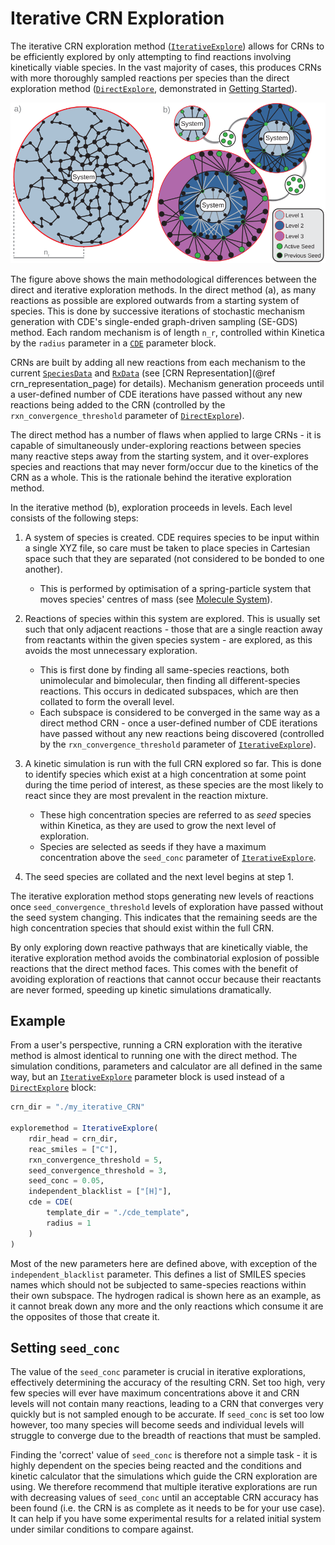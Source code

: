 # Iterative CRN Exploration

The iterative CRN exploration method ([`IterativeExplore`](@ref)) allows for CRNs to be efficiently explored by only attempting to find reactions involving kinetically viable species. In the vast majority of cases, this produces CRNs with more thoroughly sampled reactions per species than the direct exploration method ([`DirectExplore`](@ref), demonstrated in [Getting Started](@ref)).

![](../assets/Direct_vs_iterative_schematics.svg)

The figure above shows the main methodological differences between the direct and iterative exploration methods. In the direct method (a), as many reactions as possible are explored outwards from a starting system of species. This is done by successive iterations of stochastic mechanism generation with CDE's single-ended graph-driven sampling (SE-GDS) method. Each random mechanism is of length ``n_r``, controlled within Kinetica by the `radius` parameter in a [`CDE`](@ref) parameter block. 

CRNs are built by adding all new reactions from each mechanism to the current [`SpeciesData`](@ref) and [`RxData`](@ref) (see [CRN Representation](@ref crn_representation_page) for details). Mechanism generation proceeds until a user-defined number of CDE iterations have passed without any new reactions being added to the CRN (controlled by the `rxn_convergence_threshold` parameter of [`DirectExplore`](@ref)).

The direct method has a number of flaws when applied to large CRNs - it is capable of simultaneously under-exploring reactions between species many reactive steps away from the starting system, and it over-explores species and reactions that may never form/occur due to the kinetics of the CRN as a whole. This is the rationale behind the iterative exploration method.

In the iterative method (b), exploration proceeds in levels. Each level consists of the following steps:

1. A system of species is created. CDE requires species to be input within a single XYZ file, so care must be taken to place species in Cartesian space such that they are separated (not considered to be bonded to one another). 
    * This is performed by optimisation of a spring-particle system that moves species' centres of mass (see [Molecule System](@ref)).

2. Reactions of species within this system are explored. This is usually set such that only adjacent reactions - those that are a single reaction away from reactants within the given species system - are explored, as this avoids the most unnecessary exploration. 
    * This is first done by finding all same-species reactions, both unimolecular and bimolecular, then finding all different-species reactions. This occurs in dedicated subspaces, which are then collated to form the overall level.
    * Each subspace is considered to be converged in the same way as a direct method CRN - once a user-defined number of CDE iterations have passed without any new reactions being discovered (controlled by the `rxn_convergence_threshold` parameter of [`IterativeExplore`](@ref)).

3. A kinetic simulation is run with the full CRN explored so far. This is done to identify species which exist at a high concentration at some point during the time period of interest, as these species are the most likely to react since they are most prevalent in the reaction mixture.
    * These high concentration species are referred to as *seed* species within Kinetica, as they are used to grow the next level of exploration.
    * Species are selected as seeds if they have a maximum concentration above the `seed_conc` parameter of [`IterativeExplore`](@ref).

4. The seed species are collated and the next level begins at step 1.

The iterative exploration method stops generating new levels of reactions once `seed_convergence_threshold` levels of exploration have passed without the seed system changing. This indicates that the remaining seeds are the high concentration species that should exist within the full CRN.

By only exploring down reactive pathways that are kinetically viable, the iterative exploration method avoids the combinatorial explosion of possible reactions that the direct method faces. This comes with the benefit of avoiding exploration of reactions that cannot occur because their reactants are never formed, speeding up kinetic simulations dramatically.

## Example

From a user's perspective, running a CRN exploration with the iterative method is almost identical to running one with the direct method. The simulation conditions, parameters and calculator are all defined in the same way, but an [`IterativeExplore`](@ref) parameter block is used instead of a [`DirectExplore`](@ref) block:

```julia
crn_dir = "./my_iterative_CRN"

exploremethod = IterativeExplore(
    rdir_head = crn_dir,
    reac_smiles = ["C"],
    rxn_convergence_threshold = 5,
    seed_convergence_threshold = 3,
    seed_conc = 0.05,
    independent_blacklist = ["[H]"],
    cde = CDE(
        template_dir = "./cde_template",
        radius = 1
    )
)
```

Most of the new parameters here are defined above, with exception of the `independent_blacklist` parameter. This defines a list of SMILES species names which should not be subjected to same-species reactions within their own subspace. The hydrogen radical is shown here as an example, as it cannot break down any more and the only reactions which consume it are the opposites of those that create it.

## Setting `seed_conc`

The value of the `seed_conc` parameter is crucial in iterative explorations, effectively determining the accuracy of the resulting CRN. Set too high, very few species will ever have maximum concentrations above it and CRN levels will not contain many reactions, leading to a CRN that converges very quickly but is not sampled enough to be accurate. If `seed_conc` is set too low however, too many species will become seeds and individual levels will struggle to converge due to the breadth of reactions that must be sampled.

Finding the 'correct' value of `seed_conc` is therefore not a simple task - it is highly dependent on the species being reacted and the conditions and kinetic calculator that the simulations which guide the CRN exploration are using. We therefore recommend that multiple iterative explorations are run with decreasing values of `seed_conc` until an acceptable CRN accuracy has been found (i.e. the CRN is as complete as it needs to be for your use case). It can help if you have some experimental results for a related initial system under similar conditions to compare against.